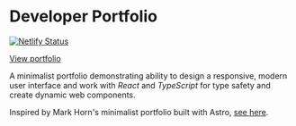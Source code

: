 # Developer Portfolio
[![Netlify Status](https://api.netlify.com/api/v1/badges/dc043860-881e-4778-856b-b3247b5759f9/deploy-status)](https://app.netlify.com/sites/chadrakdev/deploys)

[View portfolio](https://chadrak.dev)


A minimalist portfolio demonstrating ability to design a responsive, modern user interface and work with *React* and *TypeScript* for type safety and create dynamic web components.

 Inspired by Mark Horn's minimalist portfolio built with Astro, [see here](https://markhorn.dev/).
